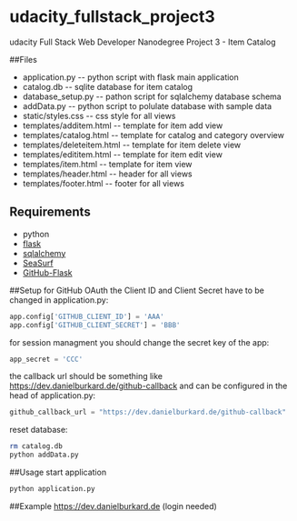 # udacity_fullstack_project3
udacity Full Stack Web Developer Nanodegree Project 3 - Item Catalog

##Files
* application.py -- python script with flask main application
* catalog.db -- sqlite database for item catalog
* database_setup.py -- pathon script for sqlalchemy database schema
* addData.py -- python script to polulate database with sample data
* static/styles.css -- css style for all views
* templates/additem.html -- template for item add view
* templates/catalog.html -- template for catalog and category overview
* templates/deleteitem.html -- template for item delete view
* templates/edititem.html -- template for item edit view
* templates/item.html -- template for item view
* templates/header.html -- header for all views
* templates/footer.html -- footer for all views

## Requirements

* python
* [flask](http://flask.pocoo.org) 
* [sqlalchemy](http://www.sqlalchemy.org)
* [SeaSurf](https://flask-seasurf.readthedocs.org)
* [GitHub-Flask](https://github-flask.readthedocs.org/en/latest/)

##Setup
for GitHub OAuth the Client ID and Client Secret have to be changed in application.py: 

```python
app.config['GITHUB_CLIENT_ID'] = 'AAA'
app.config['GITHUB_CLIENT_SECRET'] = 'BBB'
```

for session managment you should change the secret key of the app:
```python
app_secret = 'CCC'
```

the callback url should be something like https://dev.danielburkard.de/github-callback and can be configured in the head of application.py:
```python
github_callback_url = "https://dev.danielburkard.de/github-callback"
```

reset database:
```bash
rm catalog.db
python addData.py
```

##Usage
start application
```bash
python application.py
```

##Example
https://dev.danielburkard.de (login needed)
